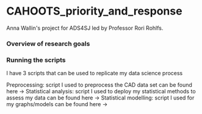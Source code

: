 # CAHOOTS_priority_and_response
Anna Wallin's project for ADS4SJ led by Professor Rori Rohlfs.

### Overview of research goals

### Running the scripts
I have 3 scripts that can be used to replicate my data science process

Preprocessing: script I used to preprocess the CAD data set can be found here -> 
Statistical analysis: script I used to deploy my statistical methods to assess my data can be found here -> 
Statistical modelling: script I used for my graphs/models can be found here -> 

